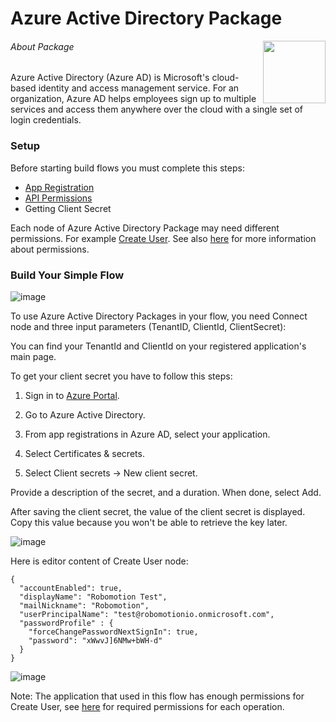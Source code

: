 # Azure Active Directory Package



<img src="https://1tr1r26cy6v2ytmxw6y5occe-wpengine.netdna-ssl.com/wp-content/uploads/2021/05/cropped-robomotion-logo.png" height="100" align="right">


<!-- [START usecases] -->

###### About Package

Azure Active Directory (Azure AD) is Microsoft's cloud-based identity and access management service. For an organization, Azure AD helps employees sign up to multiple services and access them anywhere over the cloud with a single set of login credentials.


<!-- [END usecases] -->


### Setup
Before starting build flows you must complete this steps:

- [App Registration](https://docs.microsoft.com/en-us/graph/auth-register-app-v2) 
- [API Permissions](https://docs.microsoft.com/en-us/azure/active-directory/develop/v2-permissions-and-consent)
- Getting Client Secret

Each node of Azure Active Directory Package may need different permissions. For example [Create User](https://docs.microsoft.com/en-us/graph/api/user-post-users?view=graph-rest-1.0&tabs=http). See also [here](https://docs.microsoft.com/en-us/graph/auth/auth-concepts#microsoft-graph-permissions) for more information about permissions.
<!-- [START getstarted] -->
### Build Your Simple Flow


![image](https://user-images.githubusercontent.com/74293190/130731015-34248e2e-7fb7-4694-8d2a-06ba7f585f53.png)


To use Azure Active Directory Packages in your flow, you need Connect node and three input parameters (TenantID, ClientId, ClientSecret):

You can find your TenantId and ClientId on your registered application's main page.

To get your client secret you have to follow this steps:

 1. Sign in to [Azure Portal](https://portal.azure.com/).

 2. Go to Azure Active Directory.

 3. From app registrations in Azure AD, select your application.

 4. Select Certificates & secrets.

 5. Select Client secrets -> New client secret.

Provide a description of the secret, and a duration. When done, select Add.

After saving the client secret, the value of the client secret is displayed. Copy this value because you won't be able to retrieve the key later.


![image](https://user-images.githubusercontent.com/74293190/130729871-0b4b9586-1036-4fe8-955b-73005d579266.png)


Here is editor content of Create User node:

```
{
  "accountEnabled": true,
  "displayName": "Robomotion Test",
  "mailNickname": "Robomotion",
  "userPrincipalName": "test@robomotionio.onmicrosoft.com",
  "passwordProfile" : {
    "forceChangePasswordNextSignIn": true,
    "password": "xWwvJ]6NMw+bWH-d"
  }
}
```

![image](https://user-images.githubusercontent.com/74293190/130733041-ef10a7a0-1843-45aa-824c-06a0fcb9d2a3.png)


Note: The application that used in this flow has enough permissions for Create User, see [here](https://docs.microsoft.com/en-us/graph/api/overview?view=graph-rest-1.0) for required permissions for each operation.




<!-- [END faq] -->
